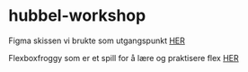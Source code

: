# hubbel-workshop

Figma skissen vi brukte som utgangspunkt [HER](https://www.figma.com/file/j6xx2EN9ucZNg5TYUPU5Jj/Workshop?type=design&node-id=0%3A1&mode=design&t=KBcx0QwTUTuDWbtU-1)

Flexboxfroggy som er et spill for å lære og praktisere flex [HER](https://flexboxfroggy.com/)
